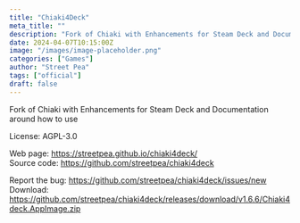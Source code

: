 ```yaml
---
title: "Chiaki4Deck"
meta_title: ""
description: "Fork of Chiaki with Enhancements for Steam Deck and Documentation around how to use"
date: 2024-04-07T10:15:00Z
image: "/images/image-placeholder.png"
categories: ["Games"]
author: "Street Pea"
tags: ["official"]
draft: false
---
```


Fork of Chiaki with Enhancements for Steam Deck and Documentation around how to use

License: AGPL-3.0

Web page: https://streetpea.github.io/chiaki4deck/  
Source code: https://github.com/streetpea/chiaki4deck

Report the bug: https://github.com/streetpea/chiaki4deck/issues/new  
Download: https://github.com/streetpea/chiaki4deck/releases/download/v1.6.6/Chiaki4deck.AppImage.zip
